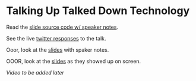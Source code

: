 # Talking Up Talked Down Technology

Read the [slide source code w/ speaker notes](presentation.md).

See the live [twitter responses](https://storify.com/ReBeccaOrg/responses-to) to the talk.

Ooor, look at the [slides](presentation.pdf) with spaker notes.

OOOR, look at the [slides](slides.pdf) as they showed up on screen.

_Video to be added later_
